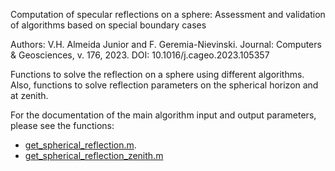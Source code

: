 Computation of specular reflections on a sphere: 
Assessment and validation of algorithms based on special boundary cases

Authors: V.H. Almeida Junior and F. Geremia-Nievinski.
Journal: Computers & Geosciences, v. 176, 2023.
DOI: 10.1016/j.cageo.2023.105357

Functions to solve the reflection on a sphere using different algorithms.
Also, functions to solve reflection parameters on the spherical horizon and at zenith. 

For the documentation of the main algorithm input and output parameters, 
please see the functions:
- [get_spherical_reflection.m](get_spherical_reflection.m).
- [get_spherical_reflection_zenith.m](geo-alhazen-aux/get_spherical_reflection_zenith.m)
